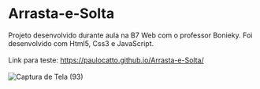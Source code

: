 # Arrasta-e-Solta

Projeto desenvolvido durante aula na B7 Web com o professor Bonieky. Foi desenvolvido com Html5, Css3 e JavaScript.
<br><br>
Link para teste: https://paulocatto.github.io/Arrasta-e-Solta/
<br><br>
![Captura de Tela (93)](https://user-images.githubusercontent.com/108766424/235386510-a440c1c6-a63d-4113-a7e8-25799494c7ea.png)
